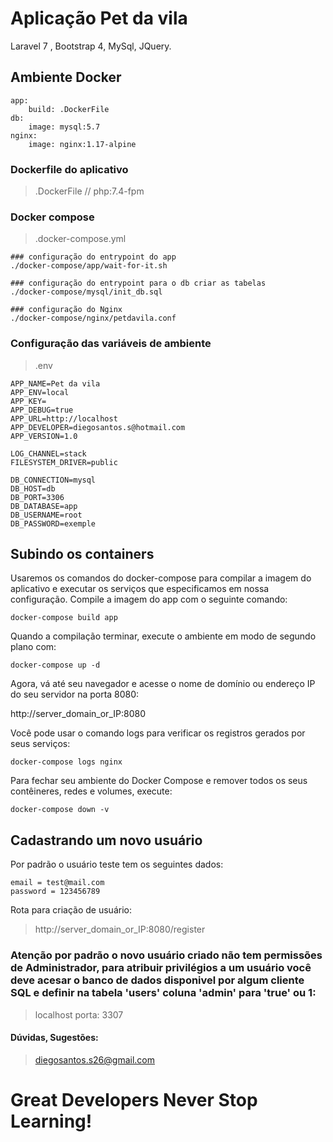 # Aplicação Pet da vila
Laravel 7 , Bootstrap 4, MySql, JQuery.

## Ambiente Docker
```
app: 
    build: .DockerFile
db:  
    image: mysql:5.7
nginx: 
    image: nginx:1.17-alpine
```

### Dockerfile do aplicativo
> .DockerFile // php:7.4-fpm

### Docker compose
> .docker-compose.yml

```
### configuração do entrypoint do app
./docker-compose/app/wait-for-it.sh 

### configuração do entrypoint para o db criar as tabelas
./docker-compose/mysql/init_db.sql 

### configuração do Nginx
./docker-compose/nginx/petdavila.conf
```

### Configuração das variáveis de ambiente
> .env
```
APP_NAME=Pet da vila
APP_ENV=local
APP_KEY=
APP_DEBUG=true
APP_URL=http://localhost
APP_DEVELOPER=diegosantos.s@hotmail.com
APP_VERSION=1.0

LOG_CHANNEL=stack
FILESYSTEM_DRIVER=public

DB_CONNECTION=mysql
DB_HOST=db
DB_PORT=3306
DB_DATABASE=app
DB_USERNAME=root
DB_PASSWORD=exemple
```

## Subindo os containers
Usaremos os comandos do docker-compose para compilar a imagem do aplicativo e executar os serviços que especificamos em nossa configuração.
Compile a imagem do app com o seguinte comando:
```
docker-compose build app
```

Quando a compilação terminar, execute o ambiente em modo de segundo plano com:
```
docker-compose up -d
```

Agora, vá até seu navegador e acesse o nome de domínio ou endereço IP do seu servidor na porta 8080:

http://server_domain_or_IP:8080

Você pode usar o comando logs para verificar os registros gerados por seus serviços:
```
docker-compose logs nginx
```
Para fechar seu ambiente do Docker Compose e remover todos os seus contêineres, redes e volumes, execute:
```
docker-compose down -v
```

## Cadastrando um novo usuário
Por padrão o usuário teste tem os seguintes dados:
```
email = test@mail.com
password = 123456789
```
Rota para criação de usuário:
> http://server_domain_or_IP:8080/register

### Atenção por padrão o novo usuário criado não tem permissões de Administrador, para atribuir privilégios a um usuário você deve acesar o banco de dados disponivel por algum cliente SQL e definir na tabela 'users' coluna 'admin' para 'true' ou 1:
> localhost porta: 3307


#### Dúvidas, Sugestões:
> diegosantos.s26@gmail.com

# Great Developers Never Stop Learning!
